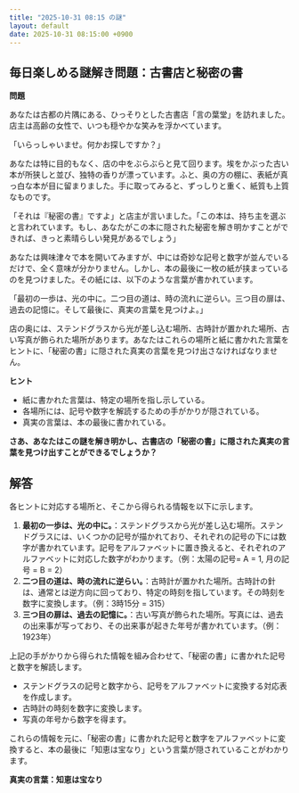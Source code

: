 ```yaml
---
title: "2025-10-31 08:15 の謎"
layout: default
date: 2025-10-31 08:15:00 +0900
---
```

## 毎日楽しめる謎解き問題：古書店と秘密の書

**問題**

あなたは古都の片隅にある、ひっそりとした古書店「言の葉堂」を訪れました。店主は高齢の女性で、いつも穏やかな笑みを浮かべています。

「いらっしゃいませ。何かお探しですか？」

あなたは特に目的もなく、店の中をぶらぶらと見て回ります。埃をかぶった古い本が所狭しと並び、独特の香りが漂っています。ふと、奥の方の棚に、表紙が真っ白な本が目に留まりました。手に取ってみると、ずっしりと重く、紙質も上質なものです。

「それは『秘密の書』ですよ」と店主が言いました。「この本は、持ち主を選ぶと言われています。もし、あなたがこの本に隠された秘密を解き明かすことができれば、きっと素晴らしい発見があるでしょう」

あなたは興味津々で本を開いてみますが、中には奇妙な記号と数字が並んでいるだけで、全く意味が分かりません。しかし、本の最後に一枚の紙が挟まっているのを見つけました。その紙には、以下のような言葉が書かれています。

「最初の一歩は、光の中に。二つ目の道は、時の流れに逆らい。三つ目の扉は、過去の記憶に。そして最後に、真実の言葉を見つけよ。」

店の奥には、ステンドグラスから光が差し込む場所、古時計が置かれた場所、古い写真が飾られた場所があります。あなたはこれらの場所と紙に書かれた言葉をヒントに、「秘密の書」に隠された真実の言葉を見つけ出さなければなりません。

**ヒント**

*   紙に書かれた言葉は、特定の場所を指し示している。
*   各場所には、記号や数字を解読するための手がかりが隠されている。
*   真実の言葉は、本の最後に書かれている。

**さあ、あなたはこの謎を解き明かし、古書店の「秘密の書」に隠された真実の言葉を見つけ出すことができるでしょうか？**

## 解答

各ヒントに対応する場所と、そこから得られる情報を以下に示します。

1.  **最初の一歩は、光の中に。**：ステンドグラスから光が差し込む場所。ステンドグラスには、いくつかの記号が描かれており、それぞれの記号の下には数字が書かれています。記号をアルファベットに置き換えると、それぞれのアルファベットに対応した数字がわかります。（例：太陽の記号= A = 1, 月の記号 = B = 2）
2.  **二つ目の道は、時の流れに逆らい。**：古時計が置かれた場所。古時計の針は、通常とは逆方向に回っており、特定の時刻を指しています。その時刻を数字に変換します。（例：3時15分 = 315）
3.  **三つ目の扉は、過去の記憶に。**：古い写真が飾られた場所。写真には、過去の出来事が写っており、その出来事が起きた年号が書かれています。（例：1923年）

上記の手がかりから得られた情報を組み合わせて、「秘密の書」に書かれた記号と数字を解読します。

*   ステンドグラスの記号と数字から、記号をアルファベットに変換する対応表を作成します。
*   古時計の時刻を数字に変換します。
*   写真の年号から数字を得ます。

これらの情報を元に、「秘密の書」に書かれた記号と数字をアルファベットに変換すると、本の最後に「知恵は宝なり」という言葉が隠されていることがわかります。

**真実の言葉：知恵は宝なり**
